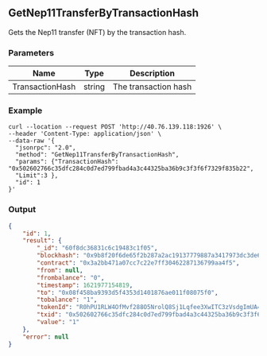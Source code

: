 ## GetNep11TransferByTransactionHash

 Gets the Nep11 transfer (NFT) by the transaction hash.

### Parameters

| Name         | Type   | Description       |
| ---------------- | -------------- | ------- |
| TransactionHash | string | The transaction hash |

### Example

```shell
curl --location --request POST 'http://40.76.139.118:1926' \
--header 'Content-Type: application/json' \
--data-raw '{
  "jsonrpc": "2.0",
  "method": "GetNep11TransferByTransactionHash",
  "params": {"TransactionHash": "0x502602766c35dfc284c0d7ed799fbad4a3c44325ba36b9c3f3f6f7329f835b22",
  "Limit":3 },
  "id": 1
}'
```

### Output

```json
{
    "id": 1,
    "result": {
        "_id": "60f8dc36831c6c19483c1f05",
        "blockhash": "0x9b8f20f6de65f2b287a2ac19137779887a3417973dc3de6ca658d5516220e249",
        "contract": "0x3a2bb471a07cc7c22e7ff30462287136799aa4f5",
        "from": null,
        "frombalance": "0",
        "timestamp": 1621977154819,
        "to": "0x08f458ba9393d5f4353d1401876ae011f08075f0",
        "tobalance": "1",
        "tokenId": "R0hPU1RLW4OfMvf288O5NrolQ8Sj1Lqfee3XwITC3zVsdgImUA==",
        "txid": "0x502602766c35dfc284c0d7ed799fbad4a3c44325ba36b9c3f3f6f7329f835b22",
        "value": "1"
    },
    "error": null
}
```



